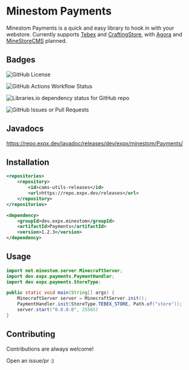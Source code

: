 
# Minestom Payments

Minestom Payments is a quick and easy library to hook in with your webstore. Currently supports [Tebex](https://tebex.io) and [CraftingStore](https://craftingstore.net), with [Agora](https://agoramp.com) and [MineStoreCMS](https://minestorecms.com) planned.



## Badges

![GitHub License](https://img.shields.io/github/license/expxx/Minestom-Payments?style=for-the-badge)

![GitHub Actions Workflow Status](https://img.shields.io/github/actions/workflow/status/expxx/Minestom-Payments/maven.yml?style=for-the-badge)

![Libraries.io dependency status for GitHub repo](https://img.shields.io/librariesio/github/expxx/Minestom-Payments?style=for-the-badge)

![GitHub Issues or Pull Requests](https://img.shields.io/github/issues/expxx/Minestom-Payments?style=for-the-badge)


## Javadocs
https://repo.expx.dev/javadoc/releases/dev/expx/minestom/Payments/<version>

## Installation

```xml
<repositories>
    <repository>
        <id>cams-utils-releases</id>
        <url>https://repo.expx.dev/releases</url>
    </repository>
</repositories>

<dependency>
    <groupId>dev.expx.minestom</groupId>
    <artifactId>Payments</artifactId>
    <version>1.2.3</version>
</dependency>
```
    
## Usage

```java
import net.minestom.server.MinecraftServer;
import dev.expx.payments.PaymentHandler;
import dev.expx.payments.StoreType;

public static void main(String[] args) {
    MinecraftServer server = MinecraftServer.init();
    PaymentHandler.init(StoreType.TEBEX_STORE, Path.of("store"));
    server.start("0.0.0.0", 25565)
}

```


## Contributing

Contributions are always welcome!

Open an issue/pr :)

